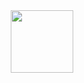 <div id="header" align="center">
  <img src="https://i.giphy.com/media/v1.Y2lkPTc5MGI3NjExbWY0djhtZGc4cG1oajczeHU3YTExYXBhZHdsNzcyeWJtNmVra3R6NSZlcD12MV9pbnRlcm5hbF9naWZfYnlfaWQmY3Q9Zw/j3OL6mSc2FeV0UHMDg/giphy-downsized-large.gif" width="100"/>
</div>

